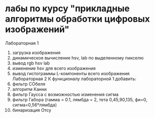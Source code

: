 #  лабы   по курсу "прикладные алгоритмы обработки цифровых изображений"
Лабораторная 1
1) загрузка изображения
2) динамическое вычисление hsv, lab по выделенному пикселю
3) вывод rgb hsv lab
4) изменение hsv для всего изображения
5) вывод гистограммы L-компоненты всего изображения
Лабораторная 2
К функционалу лабораторной 1 добавить:
1) фильтр СОбеля
2) алгоритм Канни
3) фильтр Гаусса с возможностью изменения сигма
4) фильтр Габора (гамма = 0.1, лямбда = 2, тета 0,45,90,135, фи=0, сигма=0,56*лямбда)
5) бинаризация Отсу